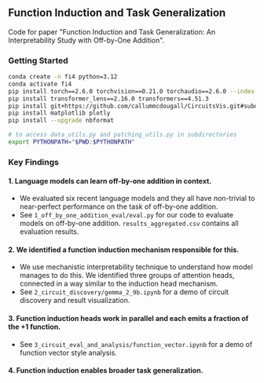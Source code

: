 ## Function Induction and Task Generalization

Code for paper "Function Induction and Task Generalization: An Interpretability Study with Off-by-One Addition".

### Getting Started

```bash
conda create -n fi4 python=3.12
conda activate fi4
pip install torch==2.6.0 torchvision==0.21.0 torchaudio==2.6.0 --index-url https://download.pytorch.org/whl/cu126
pip install transformer_lens==2.16.0 transformers==4.51.3
pip install git+https://github.com/callummcdougall/CircuitsVis.git#subdirectory=python
pip install matplotlib plotly
pip install --upgrade nbformat

# to access data_utils.py and patching_utils.py in subdirectories
export PYTHONPATH="$PWD:$PYTHONPATH"
```

### Key Findings

#### 1. Language models can learn off-by-one addition in context.
* We evaluated six recent language models and they all have non-trivial to near-perfect performance on the task of off-by-one addition.
* See `1_off_by_one_addition_eval/eval.py` for our code to evaluate models on off-by-one addition. `results_aggregated.csv` contains all evaluation results.

#### 2. We identified a function induction mechanism responsible for this.
* We use mechanistic interpretability technique to understand how model manages to do this. We identified three groups of attention heads, connected in a way similar to the induction head mechanism.
* See `2_circuit_discovery/gemma_2_9b.ipynb` for a demo of circuit discovery and result visualization.

#### 3. Function induction heads work in parallel and each emits a fraction of the +1 function.
* See `3_circuit_eval_and_analysis/function_vector.ipynb` for a demo of function vector style analysis.

#### 4. Function induction enables broader task generalization.


